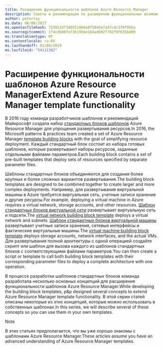```yaml
---
title: Расширение функциональности шаблонов Azure Resource Manager
description: Советы и рекомендации по расширению функциональных возможностей шаблонов Azure Resource Manager.
author: petertay
ms.date: 06/09/2017
ms.openlocfilehash: 725013df3d0551060a9f504da7a97cdc370f956a
ms.sourcegitcommit: 1f4cdb08fe73b1956e164ad692f792f9f635b409
ms.translationtype: HT
ms.contentlocale: ru-RU
ms.lasthandoff: 01/08/2019
ms.locfileid: "54111382"
---
```

# <a name="extend-azure-resource-manager-template-functionality"></a><span data-ttu-id="f1af0-103">Расширение функциональности шаблонов Azure Resource Manager</span><span class="sxs-lookup"><span data-stu-id="f1af0-103">Extend Azure Resource Manager template functionality</span></span>

<span data-ttu-id="f1af0-104">В 2016 году команда разработчиков шаблонов и рекомендаций Майкрософт создала набор [стандартных блоков шаблонов](https://github.com/mspnp/template-building-blocks/wiki) Azure Resource Manager для упрощения развертывания ресурсов.</span><span class="sxs-lookup"><span data-stu-id="f1af0-104">In 2016, the Microsoft patterns & practices team created a set of Azure Resource Manager [template building blocks](https://github.com/mspnp/template-building-blocks/wiki) with the goal of simplifying resource deployment.</span></span> <span data-ttu-id="f1af0-105">Каждый стандартный блок состоит из набора готовых шаблонов, которые развертывают наборы ресурсов, заданные отдельными файлами параметров.</span><span class="sxs-lookup"><span data-stu-id="f1af0-105">Each building block contains a set of pre-built templates that deploy sets of resources specified by separate parameter files.</span></span>

<span data-ttu-id="f1af0-106">Шаблоны стандартных блоков объединяются для создания более крупных и более сложных вариантов развертывания.</span><span class="sxs-lookup"><span data-stu-id="f1af0-106">The building block templates are designed to be combined together to create larger and more complex deployments.</span></span> <span data-ttu-id="f1af0-107">Например, для развертывания виртуальной машины в Azure требуется виртуальная сеть, учетные записи хранения и другие ресурсы.</span><span class="sxs-lookup"><span data-stu-id="f1af0-107">For example, deploying a virtual machine in Azure requires a virtual network, storage accounts, and other resources.</span></span> <span data-ttu-id="f1af0-108">[Шаблон стандартных блоков виртуальной сети](https://github.com/mspnp/template-building-blocks/wiki/VNet-(v1)) развертывает виртуальную сеть и подсети.</span><span class="sxs-lookup"><span data-stu-id="f1af0-108">The [virtual network building block template](https://github.com/mspnp/template-building-blocks/wiki/VNet-(v1)) deploys a virtual network and subnets.</span></span> <span data-ttu-id="f1af0-109">[Шаблон стандартных блоков виртуальной машины](https://github.com/mspnp/template-building-blocks/wiki/Windows-and-Linux-VMs-(v1)) развертывает учетные записи хранения, сетевые интерфейсы и фактические виртуальные машины.</span><span class="sxs-lookup"><span data-stu-id="f1af0-109">The [virtual machine building block template](https://github.com/mspnp/template-building-blocks/wiki/Windows-and-Linux-VMs-(v1)) deploys storage accounts, network interfaces, and the actual VMs.</span></span> <span data-ttu-id="f1af0-110">Для развертывания полной архитектуры с одной операцией создайте скрипт или шаблон для вызова каждого из шаблонов стандартных блоков с соответствующими файлами параметров.</span><span class="sxs-lookup"><span data-stu-id="f1af0-110">You can then create a script or template to call both building block templates with their corresponding parameter files to deploy a complete architecture with one operation.</span></span>

<span data-ttu-id="f1af0-111">В процессе разработки шаблонов стандартных блоков команда разработала несколько основных концепций для расширения функциональности шаблонов Azure Resource Manager.</span><span class="sxs-lookup"><span data-stu-id="f1af0-111">While developing the building block templates, p&p designed several concepts to extend Azure Resource Manager template functionality.</span></span> <span data-ttu-id="f1af0-112">В этой серии статей описаны некоторые из этих концепций, которые можно использовать в собственных шаблонах.</span><span class="sxs-lookup"><span data-stu-id="f1af0-112">In this series, we will describe several of these concepts so you can use them in your own templates.</span></span>

> [!NOTE]
> <span data-ttu-id="f1af0-113">В этих статьях предполагается, что вы уже хорошо знакомы с шаблонами Azure Resource Manager.</span><span class="sxs-lookup"><span data-stu-id="f1af0-113">These articles assume you have an advanced understanding of Azure Resource Manager templates.</span></span>